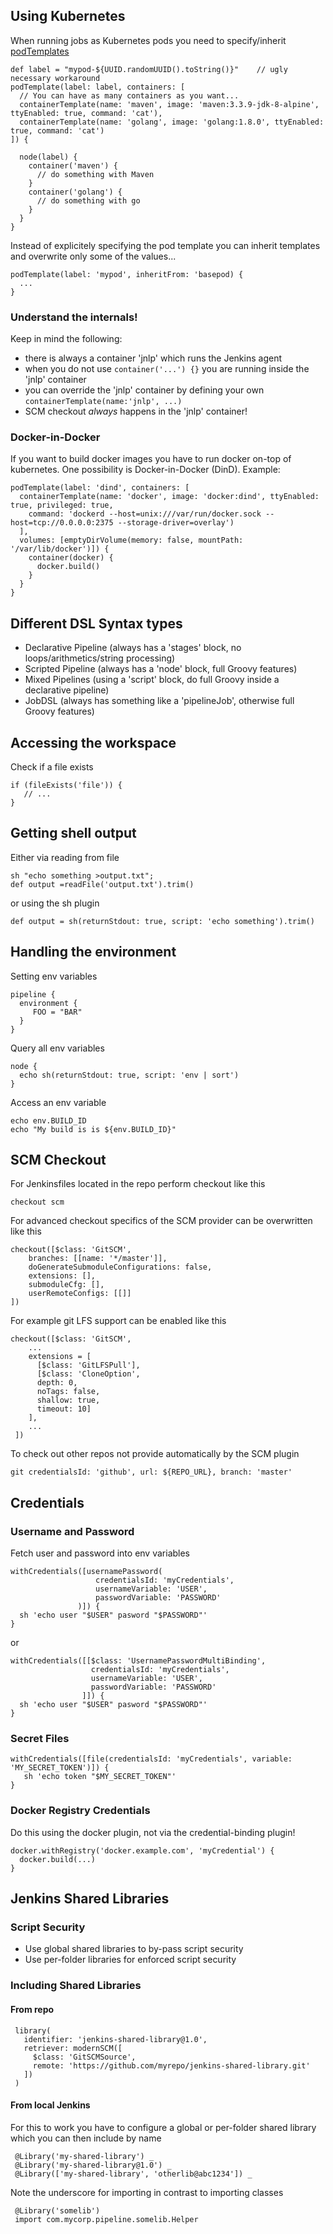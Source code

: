 ## Using Kubernetes

When running jobs as Kubernetes pods you need to specify/inherit [podTemplates](https://github.com/jenkinsci/kubernetes-plugin)

    def label = "mypod-${UUID.randomUUID().toString()}"    // ugly necessary workaround
    podTemplate(label: label, containers: [
      // You can have as many containers as you want...
      containerTemplate(name: 'maven', image: 'maven:3.3.9-jdk-8-alpine', ttyEnabled: true, command: 'cat'),
      containerTemplate(name: 'golang', image: 'golang:1.8.0', ttyEnabled: true, command: 'cat')
    ]) {

      node(label) {
        container('maven') {
          // do something with Maven
        }
        container('golang') {
          // do something with go
        }
      }
    }

Instead of explicitely specifying the pod template you can inherit templates and overwrite only some of the
values...

    podTemplate(label: 'mypod', inheritFrom: 'basepod) {
      ...
    }

### Understand the internals!

Keep in mind the following:

- there is always a container 'jnlp' which runs the Jenkins agent
- when you do not use `container('...') {}` you are running inside the 'jnlp' container
- you can override the 'jnlp' container by defining your own `containerTemplate(name:'jnlp', ...)`
- SCM checkout *always* happens in the 'jnlp' container!

### Docker-in-Docker

If you want to build docker images you have to run docker on-top of kubernetes. One possibility is Docker-in-Docker (DinD). Example:

    podTemplate(label: 'dind', containers: [
      containerTemplate(name: 'docker', image: 'docker:dind', ttyEnabled: true, privileged: true,
        command: 'dockerd --host=unix:///var/run/docker.sock --host=tcp://0.0.0.0:2375 --storage-driver=overlay')
      ],
      volumes: [emptyDirVolume(memory: false, mountPath: '/var/lib/docker')]) {
        container(docker) {
          docker.build()
        }
      }
    }

## Different DSL Syntax types

- Declarative Pipeline (always has a 'stages' block, no loops/arithmetics/string processing)
- Scripted Pipeline (always has a 'node' block, full Groovy features)
- Mixed Pipelines (using a 'script' block, do full Groovy inside a declarative pipeline)
- JobDSL (always has something like a 'pipelineJob', otherwise full Groovy features) 

## Accessing the workspace

Check if a file exists

    if (fileExists('file')) {
       // ...
    }

## Getting shell output

Either via reading from file

    sh "echo something >output.txt";
    def output =readFile('output.txt').trim()

or using the sh plugin

    def output = sh(returnStdout: true, script: 'echo something').trim()

## Handling the environment

Setting env variables

    pipeline {
      environment {
         FOO = "BAR"
      }
    }

Query all env variables

    node {
      echo sh(returnStdout: true, script: 'env | sort')
    }

Access an env variable

    echo env.BUILD_ID
    echo "My build is is ${env.BUILD_ID}"

## SCM Checkout

For Jenkinsfiles located in the repo perform checkout like this

    checkout scm

For advanced checkout specifics of the SCM provider can be overwritten like this

    checkout([$class: 'GitSCM', 
        branches: [[name: '*/master']], 
        doGenerateSubmoduleConfigurations: false, 
        extensions: [], 
        submoduleCfg: [], 
        userRemoteConfigs: [[]]
    ])

For example git LFS support can be enabled like this

    checkout([$class: 'GitSCM', 
        ...
        extensions = [
          [$class: 'GitLFSPull'],
          [$class: 'CloneOption',
          depth: 0,
          noTags: false,
          shallow: true,
          timeout: 10]
        ],
        ...
     ])

To check out other repos not provide automatically by the SCM plugin

    git credentialsId: 'github', url: ${REPO_URL}, branch: 'master'

## Credentials

### Username and Password

Fetch user and password into env variables

    withCredentials([usernamePassword(
                       credentialsId: 'myCredentials',
                       usernameVariable: 'USER',
                       passwordVariable: 'PASSWORD'
                   )]) {
      sh 'echo user "$USER" pasword "$PASSWORD"'
    }
 
 or
 
    withCredentials([[$class: 'UsernamePasswordMultiBinding',
                      credentialsId: 'myCredentials', 
                      usernameVariable: 'USER', 
                      passwordVariable: 'PASSWORD'
                    ]]) {
      sh 'echo user "$USER" pasword "$PASSWORD"'
    }
    
### Secret Files

    withCredentials([file(credentialsId: 'myCredentials', variable: 'MY_SECRET_TOKEN')]) {
       sh 'echo token "$MY_SECRET_TOKEN"'
    }
    
### Docker Registry Credentials

Do this using the docker plugin, not via the credential-binding plugin!

    docker.withRegistry('docker.example.com', 'myCredential') {
      docker.build(...)
    }

## Jenkins Shared Libraries

### Script Security

- Use global shared libraries to by-pass script security
- Use per-folder libraries for enforced script security

### Including Shared Libraries

#### From repo

     library(
       identifier: 'jenkins-shared-library@1.0',
       retriever: modernSCM([
         $class: 'GitSCMSource',
         remote: 'https://github.com/myrepo/jenkins-shared-library.git'
       ])
     )

#### From local Jenkins

For this to work you have to configure a global or per-folder shared library which you can then include by name

     @Library('my-shared-library') _
     @Library('my-shared-library@1.0') _
     @Library(['my-shared-library', 'otherlib@abc1234']) _

Note the underscore for importing in contrast to importing classes

     @Library('somelib')
     import com.mycorp.pipeline.somelib.Helper
